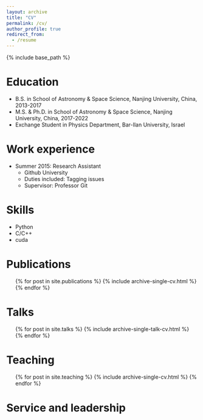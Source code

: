```yaml
---
layout: archive
title: "CV"
permalink: /cv/
author_profile: true
redirect_from:
  - /resume
---
```


{% include base_path %}

Education
======
* B.S. in School of Astronomy & Space Science, Nanjing University, China, 2013-2017
* M.S. & Ph.D. in School of Astronomy & Space Science, Nanjing University, China, 2017-2022
* Exchange Student in Physics Department, Bar-Ilan University, Israel

Work experience
======
* Summer 2015: Research Assistant
  * Github University
  * Duties included: Tagging issues
  * Supervisor: Professor Git

  
Skills
======
* Python
* C/C++
* cuda

Publications
======
  <ul>{% for post in site.publications %}
    {% include archive-single-cv.html %}
  {% endfor %}</ul>
  
Talks
======
  <ul>{% for post in site.talks %}
    {% include archive-single-talk-cv.html %}
  {% endfor %}</ul>
  
Teaching
======
  <ul>{% for post in site.teaching %}
    {% include archive-single-cv.html %}
  {% endfor %}</ul>
  
Service and leadership
======

